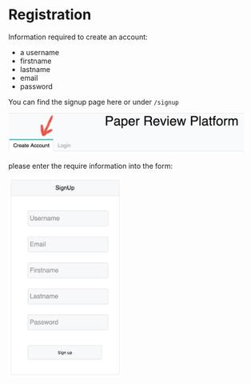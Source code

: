 # Registration

Information required to create an account:
- a username
- firstname
- lastname
- email
- password

You can find the signup page here or under ```/signup```

<img src="picture/tab_signup.png" height="80">

please enter the require information into the form:

<img src="picture/signup_form.png" height="400">